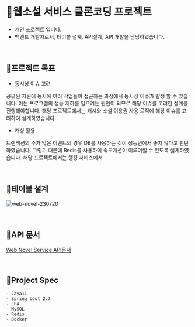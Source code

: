 # 📔웹소설 서비스 클론코딩 프로젝트
- 개인 프로젝트 입니다.
- 백엔드 개발자로서, 테이블 설계, API설계, API 개발을 담당하였습니다.
<br>

## 📌프로젝트 목표

- 동시성 이슈 고려

 공유된 자원에 동시에 여러 작업들이 접근하는 과정에서 동시성 이슈가 발생 할 수 있습니다. 이는 프로그램의 성능 저하를 일으키는 원인이 되므로 해당 이슈를 고려한 설계를 진행해야합니다. 해당 프로젝트에서는 캐시와 소설 이용권 사용 로직에 해당 이슈를 고려하여 설계하였습니다.

- 캐싱 활용

 트랜잭션의 수가 많은 이벤트의 경우 DB를 사용하는 것이 성능면에서 좋지 않다고 판단하였습니다. 그렇기 때문에 Redis를 사용하여 속도개션이 이루어질 수 있도록 설계하였습니다. 해당 프로젝트에서는 랭킹 서비스에서 

<br>

## 📌테이블 설계
![web-novel-230720](https://github.com/sonb9615/web-novel/assets/50348496/2c167935-c428-47f3-8ad1-f3d57a067392)

<br>

## 📌API 문서
[Web Novel Service API문서](https://www.notion.so/rini--/bdaa86b7ef6e42baa966abb2c6c239b3?v=18c0010bc5bb4cfab50d6c7038a3caa5&pvs=4)

<br>

## 📌Project Spec
    - Java11
    - Spring boot 2.7
    - JPA
    - MySQL
    - Redis
    - Docker

    
